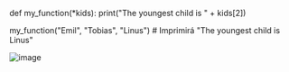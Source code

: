 def my_function(*kids):
    print("The youngest child is " + kids[2])

my_function("Emil", "Tobias", "Linus")  # Imprimirá "The youngest child is Linus"

![image](https://github.com/user-attachments/assets/fe6a40d6-cc31-4cbf-80fe-1713ea043c45)

